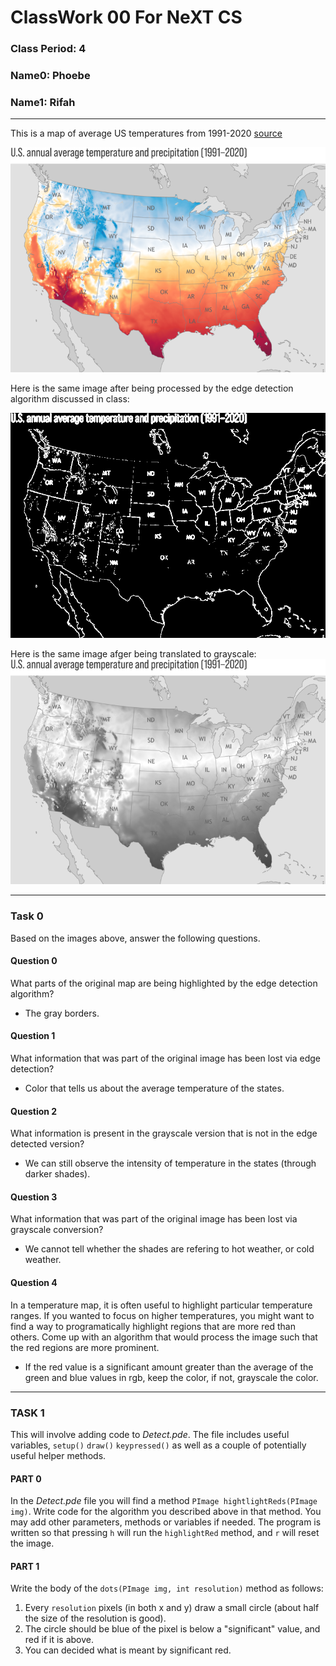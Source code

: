 # ClassWork 00 For NeXT CS
### Class Period: 4
### Name0: Phoebe
### Name1: Rifah
---

This is a map of average US temperatures from 1991-2020 [source](https://www.climate.gov/sites/default/files/2021-10/Normals_TotalPrecipAvgTemp_Annual_1991-2020_continuous_1400x2193.png)

![temp_map](Detect/data/us-temps.png)

Here is the same image after being processed by the edge detection algorithm discussed in class:

![temp_map_edge](Detect/data/us-temps-edge.png)

Here is the same image afger being translated to grayscale:
![temp_map_gray](Detect/data/us-temps-gray.png)

---

### Task 0

Based on the images above, answer the following questions.

#### Question 0
What parts of the original map are being highlighted by the edge detection algorithm?

- The gray borders.

#### Question 1
What information that was part of the original image has been lost via edge detection?

- Color that tells us about the average temperature of the states.

#### Question 2
What information is present in the grayscale version that is not in the edge detected version?

- We can still observe the intensity of temperature in the states (through darker shades).

#### Question 3
What information that was part of the original image has been lost via grayscale conversion?

- We cannot tell whether the shades are refering to hot weather, or cold weather.

#### Question 4
In a temperature map, it is often useful to highlight particular temperature ranges. If you wanted to focus on higher temperatures, you might want to find a way to programatically highlight regions that are more red than others. Come up with an algorithm that would process the image such that the red regions are more prominent.

- If the red value is a significant amount greater than the average of the green and blue values in rgb, keep the color, if not, grayscale the color.

---

### TASK 1
This will involve adding code to _Detect.pde_. The file includes useful variables, `setup()` `draw()` `keypressed()` as well as a couple of potentially useful helper methods.

#### PART 0
In the _Detect.pde_ file you will find a method `PImage hightlightReds(PImage img)`. Write code for the algorithm you described above in that method. You may add other parameters, methods or variables if needed. The program is written so that pressing `h` will run the `highlightRed` method, and `r` will reset the image.

#### PART 1
Write the body of the `dots(PImage img, int resolution)` method as follows:
1. Every `resolution` pixels (in both x and y) draw a small circle (about half the size of the resolution is good).
2. The circle should be blue of the pixel is below a "significant" value, and red if it is above.
3. You can decided what is meant by significant red.




